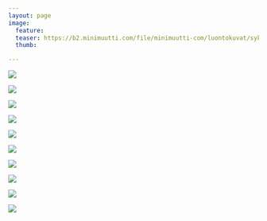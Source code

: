 ```yaml
---
layout: page
image:
  feature:
  teaser: https://b2.minimuutti.com/file/minimuutti-com/luontokuvat/syksy/5/DS62640-245px.jpg
  thumb:

---
```


[![](https://b2.minimuutti.com/file/minimuutti-com/luontokuvat/syksy/5/DS62641-800px.jpg)](https://b2.minimuutti.com/file/minimuutti-com/luontokuvat/syksy/5/DS62641.jpg)

[![](https://b2.minimuutti.com/file/minimuutti-com/luontokuvat/syksy/5/DS62641_01-800px.jpg)](https://b2.minimuutti.com/file/minimuutti-com/luontokuvat/syksy/5/DS62641_01.jpg)

[![](https://b2.minimuutti.com/file/minimuutti-com/luontokuvat/syksy/5/DS62641_04-800px.jpg)](https://b2.minimuutti.com/file/minimuutti-com/luontokuvat/syksy/5/DS62641_04.jpg)

[![](https://b2.minimuutti.com/file/minimuutti-com/luontokuvat/syksy/5/DS62642-800px.jpg)](https://b2.minimuutti.com/file/minimuutti-com/luontokuvat/syksy/5/DS62642.jpg)

[![](https://b2.minimuutti.com/file/minimuutti-com/luontokuvat/syksy/5/DS62645-800px.jpg)](https://b2.minimuutti.com/file/minimuutti-com/luontokuvat/syksy/5/DS62645.jpg)

[![](https://b2.minimuutti.com/file/minimuutti-com/luontokuvat/syksy/5/DS62647-800px.jpg)](https://b2.minimuutti.com/file/minimuutti-com/luontokuvat/syksy/5/DS62647.jpg)

[![](https://b2.minimuutti.com/file/minimuutti-com/luontokuvat/syksy/5/DS62653-800px.jpg)](https://b2.minimuutti.com/file/minimuutti-com/luontokuvat/syksy/5/DS62653.jpg)

[![](https://b2.minimuutti.com/file/minimuutti-com/luontokuvat/syksy/5/DS62653_01-800px.jpg)](https://b2.minimuutti.com/file/minimuutti-com/luontokuvat/syksy/5/DS62653_01.jpg)

[![](https://b2.minimuutti.com/file/minimuutti-com/luontokuvat/syksy/5/DS62672-800px.jpg)](https://b2.minimuutti.com/file/minimuutti-com/luontokuvat/syksy/5/DS62672.jpg)

[![](https://b2.minimuutti.com/file/minimuutti-com/luontokuvat/syksy/5/DS62672_04-800px.jpg)](https://b2.minimuutti.com/file/minimuutti-com/luontokuvat/syksy/5/DS62672_04.jpg)
